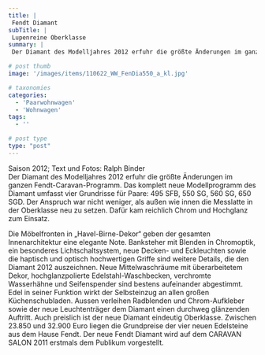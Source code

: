```yaml
---
title: |
 Fendt Diamant
subTitle: |
 Lupenreine Oberklasse
summary: |
 Der Diamant des Modelljahres 2012 erfuhr die größte Änderungen im ganzen Fendt-Caravan-Programm. Das komplett neue Modellprogramm des Diamant umfasst vier Grundrisse für Paare: 495 SFB, 550 SG, 560 SG, 650 SGD. Der Anspruch war nicht weniger, als außen wie innen die Messlatte in der Oberklasse neu zu setzen.

# post thumb
image: '/images/items/110622_WW_FenDia550_a_kl.jpg'

# taxonomies
categories: 
  - 'Paarwohnwagen'
  - 'Wohnwagen'
tags:
  - ''

# post type
type: "post"
---
```


Saison 2012; Text und Fotos: Ralph Binder  
Der Diamant des Modelljahres 2012 erfuhr die größte Änderungen im ganzen Fendt-Caravan-Programm. Das komplett neue Modellprogramm des Diamant umfasst vier Grundrisse für Paare: 495 SFB, 550 SG, 560 SG, 650 SGD. Der Anspruch war nicht weniger, als außen wie innen die Messlatte in der Oberklasse neu zu setzen. Dafür kam reichlich Chrom und Hochglanz zum Einsatz.

Die Möbelfronten in „Havel-Birne-Dekor“ geben der gesamten Innenarchitektur eine elegante Note. Banksteher mit Blenden in Chromoptik, ein besonderes Lichtschaltsystem, neue Decken- und Eckleuchten sowie die haptisch und optisch hochwertigen Griffe sind weitere Details, die den Diamant 2012 auszeichnen. Neue Mittelwaschräume mit überarbeitetem Dekor, hochglanzpolierte Edelstahl-Waschbecken, verchromte Wasserhähne und Seifenspender sind bestens aufeinander abgestimmt. Edel in seiner Funktion wirkt der Selbsteinzug an allen großen Küchenschubladen. Aussen verleihen Radblenden und Chrom-Aufkleber sowie der neue Leuchtenträger dem Diamant einen durchweg glänzenden Auftritt. Auch preislich ist der neue Diamant eindeutig Oberklasse. Zwischen 23.850 und 32.900 Euro liegen die Grundpreise der vier neuen Edelsteine aus dem Hause Fendt. Der neue Fendt Diamant wird auf dem CARAVAN SALON 2011 erstmals dem Publikum vorgestellt.